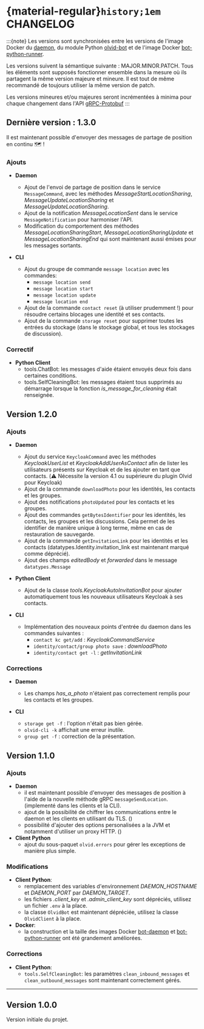 # {material-regular}`history;1em` CHANGELOG

:::{note}
Les versions sont synchronisées entre les versions de l'image Docker du [daemon](https://hub.docker.com/r/olvid/bot-daemon), du module Python [olvid-bot](https://pypi.org/project/olvid-bot/) et de l'image Docker [bot-python-runner](https://hub.docker.com/r/olvid/bot-python-runner).

Les versions suivent la sémantique suivante : MAJOR.MINOR.PATCH.
Tous les éléments sont supposés fonctionner ensemble dans la mesure où ils partagent la même version majeure et mineure.
Il est tout de même recommandé de toujours utiliser la même version de patch.

Les versions mineures et/ou majeures seront incrémentées à minima pour chaque changement dans l'API [gRPC-Protobuf](https://github.com/olvid-io/Olvid-Bot-Protobuf)
:::

## Dernière version : 1.3.0
Il est maintenant possible d'envoyer des messages de partage de position en continu 🗺️ !

### Ajouts
- **Daemon**
  - Ajout de l'envoi de partage de position dans le service `MessageCommand`, avec les méthodes *MessageStartLocationSharing*, *MessageUpdateLocationSharing* et *MessageUpdateLocationSharing*.
  - Ajout de la notification *MessageLocationSent* dans le service `MessageNotification` pour harmoniser l'API.
  - Modification du comportement des méthodes *MessageLocationSharingStart*, *MessageLocationSharingUpdate* et *MessageLocationSharingEnd* qui sont maintenant aussi émises pour les messages sortants.

- **CLI**
  - Ajout du groupe de commande `message location` avec les commandes:
    - `message location send`
    - `message location start`
    - `message location update`
    - `message location end`
  - Ajout de la commande `contact reset` (à utiliser prudemment !) pour résoudre certains blocages une identité et ses contacts.
  - Ajout de la commande `storage reset` pour supprimer toutes les entrées du stockage (dans le stockage global, et tous les stockages de discussion).  

### Correctif
- **Python Client**
  - tools.ChatBot: les messages d'aide étaient envoyés deux fois dans certaines conditions.
  - tools.SelfCleaningBot: les messages étaient tous supprimés au démarrage lorsque la fonction *is_message_for_cleaning* était renseignée.

## Version 1.2.0

### Ajouts
- **Daemon**
  - Ajout du service `KeycloakCommand` avec les méthodes *KeycloakUserList* et *KeycloakAddUserAsContact* afin de lister les utilisateurs présents sur Keycloak et de les ajouter en tant que contacts.
  (⚠️ Nécessite la version 4.1 ou supérieure du plugin Olvid pour Keycloak)
  - Ajout de la commande `downloadPhoto` pour les identités, les contacts et les groupes.
  - Ajout des notifications `photoUpdated` pour les contacts et les groupes.
  - Ajout des commandes `getBytesIdentifier` pour les identités, les contacts, les groupes et les discussions. Cela permet de les identifier de manière unique à long terme, même en cas de restauration de sauvegarde.
  - Ajout de la commande `getInvitationLink` pour les identités et les contacts (datatypes.Identity.invitation_link est maintenant marqué comme déprécié).
  - Ajout des champs *editedBody* et *forwarded* dans le message `datatypes.Message`

- **Python Client**
  - Ajout de la classe *tools.KeycloakAutoInvitationBot* pour ajouter automatiquement tous les nouveaux utilisateurs Keycloak à ses contacts.

- **CLI**
  - Implémentation des nouveaux points d'entrée du daemon dans les commandes suivantes :
    - `contact kc get/add` : *KeycloakCommandService*
    - `identity/contact/group photo save` : *downloadPhoto*
    - `identity/contact get -l` : *getInvitationLink*

### Corrections
- **Daemon**
  - Les champs *has_a_photo* n'étaient pas correctement remplis pour les contacts et les groupes.

- **CLI**
  - `storage get -f` : l'option n'était pas bien gérée.
  - `olvid-cli -k` affichait une erreur inutile.
  - `group get -f` : correction de la présentation.

## Version 1.1.0

### Ajouts

- **Daemon**
  - il est maintenant possible d'envoyer des messages de position à l'aide de la nouvelle méthode gRPC `messageSendLocation`. (implementé dans les clients et la CLI).
  - ajout de la possibilité de chiffrer les communications entre le daemon et les clients en utilisant du TLS. ([](/daemon/tutorials.md#configuration-tls))
  - possibilité d'ajouter des options personalisées a la JVM et notamment d'utiliser un proxy HTTP. ([](/daemon/tutorials.md#configuration-jvm)) 
- **Client Python**
  - ajout du sous-paquet `olvid.errors` pour gérer les exceptions de manière plus simple.

### Modifications

- **Client Python**: 
  - remplacement des variables d'environnement *DAEMON_HOSTNAME* et *DAEMON_PORT* par *DAEMON_TARGET*.
  - les fichiers *.client_key* et *.admin_client_key* sont dépréciés, utilisez un fichier `.env` à la place.
  - la classe `OlvidBot` est maintenant dépréciée, utilisez la classe `OlvidClient` à la place.
- **Docker**: 
  - la construction et la taille des images Docker [bot-daemon](https://hub.docker.com/r/olvid/bot-daemon) et [bot-python-runner](https://hub.docker.com/r/olvid/bot-python-runner) ont été grandement améliorées.

### Corrections

- **Client Python**:
  - `tools.SelfCleaningBot`: les paramètres `clean_inbound_messages` et `clean_outbound_messages` sont maintenant correctement gérés.

---

## Version 1.0.0

Version initiale du projet.
